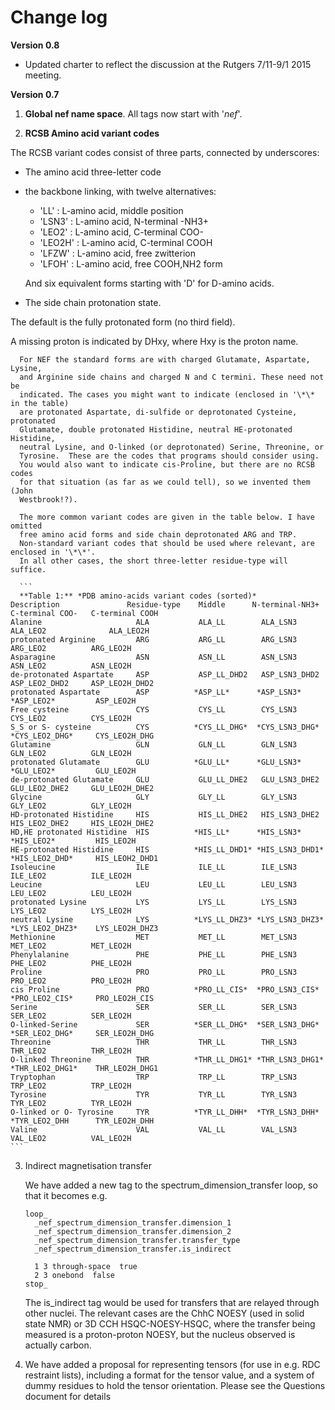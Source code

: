 Change log
==========

**Version 0.8**

* Updated charter to reflect the discussion at the Rutgers 7/11-9/1 2015 meeting.

**Version 0.7**

1. **Global nef name space**. All tags now start with '_nef_'.

2. **RCSB Amino acid variant codes**

  The RCSB variant codes consist of three parts, connected by underscores:

  - The amino acid three-letter code

  - the backbone linking, with twelve alternatives:
    * 'LL' : L-amino acid, middle position
    * 'LSN3' : L-amino acid, N-terminal -NH3+
    * 'LEO2' : L-amino acid, C-terminal COO-
    * 'LEO2H' : L-amino acid, C-terminal  COOH
    * 'LFZW' : L-amino acid, free zwitterion
    * 'LFOH' : L-amino acid, free COOH,NH2 form

    And six equivalent forms starting with 'D' for D-amino acids.

  - The side chain protonation state.

   The default is the fully protonated form (no third field).

   A missing proton is indicated by DHxy, where Hxy is the proton name.

      For NEF the standard forms are with charged Glutamate, Aspartate, Lysine,
      and Arginine side chains and charged N and C termini. These need not be
      indicated. The cases you might want to indicate (enclosed in '\*\* in the table)
      are protonated Aspartate, di-sulfide or deprotonated Cysteine, protonated
      Glutamate, double protonated Histidine, neutral HE-protonated Histidine,
      neutral Lysine, and O-linked (or deprotonated) Serine, Threonine, or
      Tyrosine.  These are the codes that programs should consider using.
      You would also want to indicate cis-Proline, but there are no RCSB codes
      for that situation (as far as we could tell), so we invented them (John
      Westbrook!?).

      The more common variant codes are given in the table below. I have omitted
      free amino acid forms and side chain deprotonated ARG and TRP.
      Non-standard variant codes that should be used where relevant, are enclosed in '\*\*'.
      In all other cases, the short three-letter residue-type will suffice.

      ```
      **Table 1:** *PDB amino-acids variant codes (sorted)*
    Description               Residue-type    Middle      N-terminal-NH3+   C-terminal COO-   C-terminal COOH
    Alanine                     ALA           ALA_LL        ALA_LSN3          ALA_LEO2              ALA_LEO2H
    protonated Arginine         ARG           ARG_LL        ARG_LSN3          ARG_LEO2          ARG_LEO2H
    Asparagine                  ASN           ASN_LL        ASN_LSN3          ASN_LEO2          ASN_LEO2H
    de-protonated Aspartate     ASP           ASP_LL_DHD2   ASP_LSN3_DHD2     ASP_LEO2_DHD2     ASP_LEO2H_DHD2
    protonated Aspartate        ASP          *ASP_LL*      *ASP_LSN3*        *ASP_LEO2*         ASP_LEO2H
    Free cysteine               CYS           CYS_LL        CYS_LSN3          CYS_LEO2          CYS_LEO2H
    S_S or S- cysteine          CYS          *CYS_LL_DHG*  *CYS_LSN3_DHG*    *CYS_LEO2_DHG*     CYS_LEO2H_DHG
    Glutamine                   GLN           GLN_LL        GLN_LSN3          GLN_LEO2          GLN_LEO2H
    protonated Glutamate        GLU          *GLU_LL*      *GLU_LSN3*        *GLU_LEO2*         GLU_LEO2H
    de-protonated Glutamate     GLU           GLU_LL_DHE2   GLU_LSN3_DHE2     GLU_LEO2_DHE2     GLU_LEO2H_DHE2
    Glycine                     GLY           GLY_LL        GLY_LSN3          GLY_LEO2          GLY_LEO2H
    HD-protonated Histidine     HIS           HIS_LL_DHE2   HIS_LSN3_DHE2     HIS_LEO2_DHE2     HIS_LEO2H_DHE2
    HD,HE protonated Histidine  HIS          *HIS_LL*      *HIS_LSN3*        *HIS_LEO2*         HIS_LEO2H
    HE-protonated Histidine     HIS          *HIS_LL_DHD1* *HIS_LSN3_DHD1*   *HIS_LEO2_DHD*     HIS_LEOH2_DHD1
    Isoleucine                  ILE           ILE_LL        ILE_LSN3          ILE_LEO2          ILE_LEO2H
    Leucine                     LEU           LEU_LL        LEU_LSN3          LEU_LEO2          LEU_LEO2H
    protonated Lysine           LYS           LYS_LL        LYS_LSN3          LYS_LEO2          LYS_LEO2H
    neutral Lysine              LYS          *LYS_LL_DHZ3* *LYS_LSN3_DHZ3*   *LYS_LEO2_DHZ3*    LYS_LEO2H_DHZ3
    Methionine                  MET           MET_LL        MET_LSN3          MET_LEO2          MET_LEO2H
    Phenylalanine               PHE           PHE_LL        PHE_LSN3          PHE_LEO2          PHE_LEO2H
    Proline                     PRO           PRO_LL        PRO_LSN3          PRO_LEO2          PRO_LEO2H
    cis Proline                 PRO          *PRO_LL_CIS*  *PRO_LSN3_CIS*    *PRO_LEO2_CIS*     PRO_LEO2H_CIS
    Serine                      SER           SER_LL        SER_LSN3          SER_LEO2          SER_LEO2H
    O-linked-Serine             SER          *SER_LL_DHG*  *SER_LSN3_DHG*    *SER_LEO2_DHG*     SER_LEO2H_DHG
    Threonine                   THR           THR_LL        THR_LSN3          THR_LEO2          THR_LEO2H
    O-linked Threonine          THR          *THR_LL_DHG1* *THR_LSN3_DHG1*   *THR_LEO2_DHG1*    THR_LEO2H_DHG1
    Tryptophan                  TRP           TRP_LL        TRP_LSN3          TRP_LEO2          TRP_LEO2H
    Tyrosine                    TYR           TYR_LL        TYR_LSN3          TYR_LEO2          TYR_LEO2H
    O-linked or O- Tyrosine     TYR          *TYR_LL_DHH*  *TYR_LSN3_DHH*    *TYR_LEO2_DHH      TYR_LEO2H_DHH
    Valine                      VAL           VAL_LL        VAL_LSN3          VAL_LEO2          VAL_LEO2H
    ```

3. Indirect magnetisation transfer

      We have added a new tag to the spectrum_dimension_transfer loop, so that it becomes e.g.

      ```
      loop_
        _nef_spectrum_dimension_transfer.dimension_1
        _nef_spectrum_dimension_transfer.dimension_2
        _nef_spectrum_dimension_transfer.transfer_type
        _nef_spectrum_dimension_transfer.is_indirect

        1 3 through-space  true
        2 3 onebond  false
      stop_
      ```

    The is_indirect tag would be used for transfers that are relayed through other nuclei. The relevant cases are
    the ChhC NOESY (used in solid state NMR) or 3D CCH HSQC-NOESY-HSQC, where the transfer being measured is a
    proton-proton NOESY, but the nucleus observed is actually carbon.

4. We have added a proposal for representing tensors (for use in e.g. RDC restraint lists), including a format for the tensor value, and a system of dummy residues to hold the tensor orientation. Please see the Questions document for details
